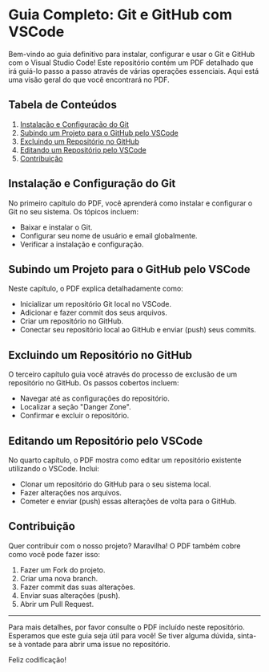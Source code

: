 # Guia Completo: Git e GitHub com VSCode

Bem-vindo ao guia definitivo para instalar, configurar e usar o Git e GitHub com o Visual Studio Code! Este repositório contém um PDF detalhado que irá guiá-lo passo a passo através de várias operações essenciais. Aqui está uma visão geral do que você encontrará no PDF.

## Tabela de Conteúdos

1. [Instalação e Configuração do Git](#instalação-e-configuração-do-git)
2. [Subindo um Projeto para o GitHub pelo VSCode](#subindo-um-projeto-para-o-github-pelo-vscode)
3. [Excluindo um Repositório no GitHub](#excluindo-um-repositório-no-github)
4. [Editando um Repositório pelo VSCode](#editando-um-repositório-pelo-vscode)
5. [Contribuição](#contribuição)


## Instalação e Configuração do Git

No primeiro capítulo do PDF, você aprenderá como instalar e configurar o Git no seu sistema. Os tópicos incluem:

- Baixar e instalar o Git.
- Configurar seu nome de usuário e email globalmente.
- Verificar a instalação e configuração.

## Subindo um Projeto para o GitHub pelo VSCode

Neste capítulo, o PDF explica detalhadamente como:

- Inicializar um repositório Git local no VSCode.
- Adicionar e fazer commit dos seus arquivos.
- Criar um repositório no GitHub.
- Conectar seu repositório local ao GitHub e enviar (push) seus commits.

## Excluindo um Repositório no GitHub

O terceiro capítulo guia você através do processo de exclusão de um repositório no GitHub. Os passos cobertos incluem:

- Navegar até as configurações do repositório.
- Localizar a seção "Danger Zone".
- Confirmar e excluir o repositório.

## Editando um Repositório pelo VSCode

No quarto capítulo, o PDF mostra como editar um repositório existente utilizando o VSCode. Inclui:

- Clonar um repositório do GitHub para o seu sistema local.
- Fazer alterações nos arquivos.
- Cometer e enviar (push) essas alterações de volta para o GitHub.

## Contribuição

Quer contribuir com o nosso projeto? Maravilha! O PDF também cobre como você pode fazer isso:

1. Fazer um Fork do projeto.
2. Criar uma nova branch.
3. Fazer commit das suas alterações.
4. Enviar suas alterações (push).
5. Abrir um Pull Request.



---

Para mais detalhes, por favor consulte o PDF incluído neste repositório. Esperamos que este guia seja útil para você! Se tiver alguma dúvida, sinta-se à vontade para abrir uma issue no repositório.

Feliz codificação!